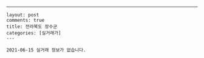 ---
    layout: post
    comments: true
    title: 전라북도 장수군
    categories: [실거래가]
    ---

    2021-06-15 실거래 정보가 없습니다.

    